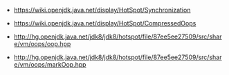 * <https://wiki.openjdk.java.net/display/HotSpot/Synchronization>
* <https://wiki.openjdk.java.net/display/HotSpot/CompressedOops>

* <http://hg.openjdk.java.net/jdk8/jdk8/hotspot/file/87ee5ee27509/src/share/vm/oops/oop.hpp>
* <http://hg.openjdk.java.net/jdk8/jdk8/hotspot/file/87ee5ee27509/src/share/vm/oops/markOop.hpp>
